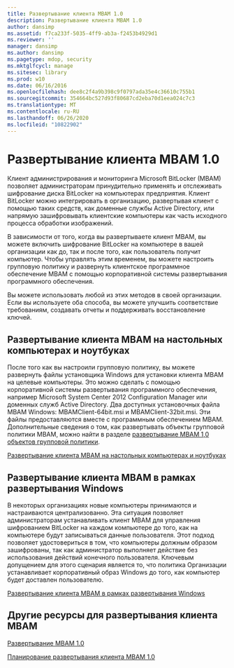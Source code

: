 ```yaml
---
title: Развертывание клиента MBAM 1.0
description: Развертывание клиента MBAM 1.0
author: dansimp
ms.assetid: f7ca233f-5035-4ff9-ab3a-f2453b4929d1
ms.reviewer: ''
manager: dansimp
ms.author: dansimp
ms.pagetype: mdop, security
ms.mktglfcycl: manage
ms.sitesec: library
ms.prod: w10
ms.date: 06/16/2016
ms.openlocfilehash: dee8c2f4a9b398c9f0797ada35e4c36610c755b1
ms.sourcegitcommit: 354664bc527d93f80687cd2eba70d1eea024c7c3
ms.translationtype: MT
ms.contentlocale: ru-RU
ms.lasthandoff: 06/26/2020
ms.locfileid: "10822902"
---
```

# Развертывание клиента MBAM 1.0


Клиент администрирования и мониторинга Microsoft BitLocker (MBAM) позволяет администраторам принудительно применять и отслеживать шифрование диска BitLocker на компьютерах предприятия. Клиент BitLocker можно интегрировать в организацию, развертывая клиент с помощью таких средств, как доменные службы Active Directory, или напрямую зашифровывать клиентские компьютеры как часть исходного процесса обработки изображений.

В зависимости от того, когда вы развертываете клиент MBAM, вы можете включить шифрование BitLocker на компьютере в вашей организации как до, так и после того, как пользователь получит компьютер. Чтобы управлять этим временем, вы можете настроить групповую политику и развернуть клиентское программное обеспечение MBAM с помощью корпоративной системы развертывания программного обеспечения.

Вы можете использовать любой из этих методов в своей организации. Если вы используете оба способа, вы можете улучшить соответствие требованиям, создавать отчеты и поддерживать восстановление ключей.

## Развертывание клиента MBAM на настольных компьютерах и ноутбуках


После того как вы настроили групповую политику, вы можете развернуть файлы установщика Windows для установки клиента MBAM на целевые компьютеры. Это можно сделать с помощью корпоративной системы развертывания программного обеспечения, например Microsoft System Center 2012 Configuration Manager или доменных служб Active Directory. Два доступных установочных файла MBAM Windows: MBAMClient-64bit.msi и MBAMClient-32bit.msi. Эти файлы предоставляются вместе с программным обеспечением MBAM. Дополнительные сведения о том, как развертывать объекты групповой политики MBAM, можно найти в разделе [развертывание MBAM 1,0 объектов групповой политики](deploying-mbam-10-group-policy-objects.md).

[Развертывание клиента MBAM на настольных компьютерах и ноутбуках](how-to-deploy-the-mbam-client-to-desktop-or-laptop-computers-mbam-1.md)

## Развертывание клиента MBAM в рамках развертывания Windows


В некоторых организациях новые компьютеры принимаются и настраиваются централизованно. Эта ситуация позволяет администраторам устанавливать клиент MBAM для управления шифрованием BitLocker на каждом компьютере до того, как на компьютере будут записываться данные пользователя. Этот подход позволяет удостовериться в том, что компьютеры должным образом зашифрованы, так как администратор выполняет действие без использования действий конечного пользователя. Ключевым допущением для этого сценария является то, что политика Организации устанавливает корпоративный образ Windows до того, как компьютер будет доставлен пользователю.

[Развертывание клиента MBAM в рамках развертывания Windows](how-to-deploy-the-mbam-client-as-part-of-a-windows-deployment-mbam-1.md)

## Другие ресурсы для развертывания клиента MBAM


[Развертывание MBAM 1.0](deploying-mbam-10.md)

[Планирование развертывания клиента MBAM 1.0](planning-for-mbam-10-client-deployment.md)

 

 






